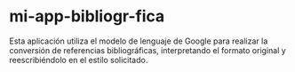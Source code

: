 # mi-app-bibliogr-fica
Esta aplicación utiliza el modelo de lenguaje de Google para realizar la conversión de referencias bibliográficas, interpretando el formato original y reescribiéndolo en el estilo solicitado.
